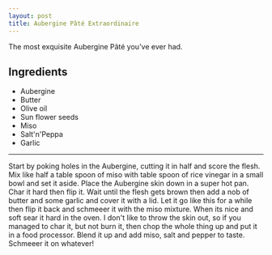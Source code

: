 ```yaml
---
layout: post
title: Aubergine Pâté Extraordinaire
---
```


The most exquisite Aubergine Pâté you've ever had.

Ingredients
---------------

- Aubergine
- Butter
- Olive oil
- Sun flower seeds
- Miso
- Salt'n'Peppa
- Garlic

----------------

Start by poking holes in the Aubergine, cutting it in half and score the flesh.
Mix like half a table spoon of miso with table spoon of rice vinegar in a small bowl and set it aside.
Place the Aubergine skin down in a super hot pan. Char it hard then flip it. 
Wait until the flesh gets brown then add a nob of butter and some garlic and cover it with a lid.
Let it go like this for a while then flip it back and schmeeer it with the miso mixture.
When its nice and soft sear it hard in the oven. I don't like to throw the skin out, so if you
managed to char it, but not burn it, then chop the whole thing up and put it in a food processor.
Blend it up and add miso, salt and pepper to taste. Schmeeer it on whatever!
